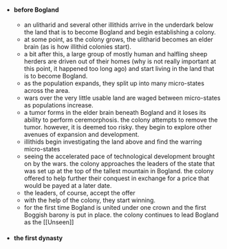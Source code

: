 - #### before Bogland
	- an ulitharid and several other illithids  arrive in the underdark below the land that is to become Bogland and begin establishing a colony. 
	- at some point, as the colony grows, the ulitharid becomes an elder brain (as is how illithid colonies start).
	- a bit after this, a large group of mostly human and halfling sheep herders are driven out of their homes (why is not really important at this point, it happened too long ago) and start living in the land that is to become Bogland.
	- as the population expands, they split up into many micro-states across the area.
	- wars over the very little usable land are waged between micro-states as populations increase.
	- a tumor forms in the elder brain beneath Bogland and it loses its ability to perform ceremorphosis. the colony attempts to remove the tumor. however, it is deemed too risky. they begin to explore other avenues of expansion and development. 
	- illithids begin investigating the land above and find the warring micro-states
	- seeing the accelerated pace of technological development brought on by the wars. the colony approaches the leaders of the state that was set up at the top of the tallest mountain in Bogland. the colony offered to help further their conquest in exchange for a price that would be payed at a later date. 
	- the leaders, of course, accept the offer
	- with the help of the colony, they start winning. 
	- for the first time Bogland is united under one crown and the first Boggish barony is put in place. the colony continues to lead Bogland as the [[Unseen]]
- #### the first dynasty 
	

